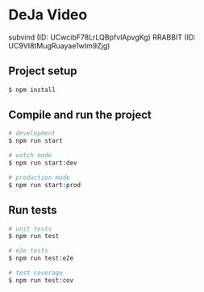 DeJa Video
========

subvind (ID: UCwcibF78LrLQBpfvlApvgKg)
RRABBIT (ID: UC9VI8tMugRuayae1wIm9Zjg)

## Project setup

```bash
$ npm install
```

## Compile and run the project

```bash
# development
$ npm run start

# watch mode
$ npm run start:dev

# production mode
$ npm run start:prod
```

## Run tests

```bash
# unit tests
$ npm run test

# e2e tests
$ npm run test:e2e

# test coverage
$ npm run test:cov
```
